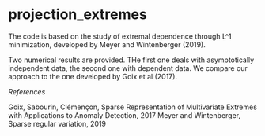 # projection_extremes

The code is based on the study of extremal dependence through L^1 minimization, developed by Meyer and Wintenberger (2019).

Two numerical results are provided. THe first one deals with asymptotically independent data, the second one with dependent data. We compare our approach to the one developed by Goix et al (2017).


_References_

Goix, Sabourin, Clémençon, Sparse Representation of Multivariate Extremes with Applications to Anomaly Detection, 2017
Meyer and Wintenberger, Sparse regular variation, 2019
